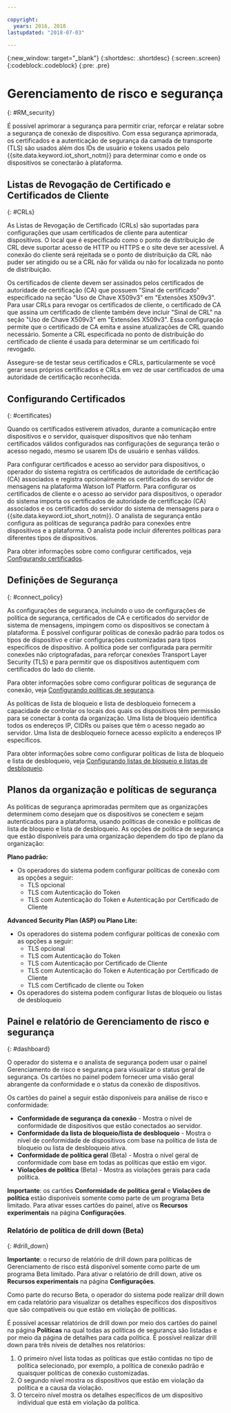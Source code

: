 ```yaml
---

copyright:
  years: 2016, 2018
lastupdated: "2018-07-03"

---
```


{:new_window: target="\_blank"}
{:shortdesc: .shortdesc}
{:screen:.screen}
{:codeblock:.codeblock}
{:pre: .pre}

# Gerenciamento de risco e segurança
{: #RM_security}

É possível aprimorar a segurança para permitir criar, reforçar e relatar sobre a segurança de conexão de dispositivo. Com essa segurança aprimorada, os certificados e a autenticação de segurança da camada de transporte (TLS) são usados além dos IDs de usuário e tokens usados pelo {{site.data.keyword.iot_short_notm}} para determinar como e onde os dispositivos se conectarão à plataforma.

## Listas de Revogação de Certificado e Certificados de Cliente
{: #CRLs}

As Listas de Revogação de Certificado (CRLs) são suportadas para configurações que usam certificados de cliente para autenticar dispositivos. O local que é especificado como o ponto de distribuição de CRL deve suportar acesso de HTTP ou HTTPS e o site deve ser acessível. A conexão do cliente será rejeitada se o ponto de distribuição da CRL não puder ser atingido ou se a CRL não for válida ou não for localizada no ponto de distribuição. 
 

Os certificados de cliente devem ser assinados pelos certificados de autoridade de certificação (CA) que possuem "Sinal de certificado" especificado na seção "Uso de Chave X509v3" em "Extensões X509v3". Para usar CRLs para revogar os certificados de cliente, o certificado de CA que assina um certificado de cliente também deve incluir "Sinal de CRL" na seção "Uso de Chave X509v3" em "Extensões X509v3". Essa configuração permite que o certificado de CA emita e assine atualizações de CRL quando necessário. Somente a CRL especificada no ponto de distribuição do certificado de cliente é usada para determinar se um certificado foi revogado.

Assegure-se de testar seus certificados e CRLs, particularmente se você gerar seus próprios certificados e CRLs em vez de usar certificados de uma autoridade de certificação reconhecida.


## Configurando Certificados
{: #certificates}

Quando os certificados estiverem ativados, durante a comunicação entre dispositivos e o servidor, quaisquer dispositivos que não tenham certificados válidos configurados nas configurações de segurança terão o acesso negado, mesmo se usarem IDs de usuário e senhas válidos.

Para configurar certificados e acesso ao servidor para dispositivos, o operador do sistema registra os certificados de autoridade de certificação (CA) associados e registra opcionalmente os certificados do servidor de mensagens na plataforma Watson IoT Platform.
Para configurar os certificados de cliente e o acesso ao servidor para dispositivos, o operador do sistema importa os certificados de autoridade de certificação (CA) associados e os certificados do servidor do sistema de mensagens para o {{site.data.keyword.iot_short_notm}}. O analista de segurança então configura as políticas de segurança padrão para conexões entre dispositivos e a plataforma. O analista pode incluir diferentes políticas para diferentes tipos de dispositivos.

Para obter informações sobre como configurar certificados, veja [Configurando certificados](set_up_certificates.html).

## Definições de Segurança
{: #connect_policy}

As configurações de segurança, incluindo o uso de configurações de política de segurança, certificados de CA e certificados do servidor de sistema de mensagens, impingem como os dispositivos se conectam à plataforma. É possível configurar políticas de conexão padrão para todos os tipos de dispositivo e criar configurações customizadas para tipos específicos de dispositivo. A política pode ser configurada para permitir conexões não criptografadas, para reforçar conexões Transport Layer Security (TLS) e para permitir que os dispositivos autentiquem com certificados do lado do cliente.

Para obter informações sobre como configurar políticas de segurança de conexão, veja [Configurando políticas de segurança](set_up_policies.html).

As políticas de lista de bloqueio e lista de desbloqueio fornecem a capacidade de controlar os locais dos quais os dispositivos têm permissão para se conectar à conta da organização. Uma lista de bloqueio identifica todos os endereços IP, CIDRs ou países que têm o acesso negado ao servidor. Uma lista de desbloqueio fornece acesso explícito a endereços IP específicos.

Para obter informações sobre como configurar políticas de lista de bloqueio e lista de desbloqueio, veja [Configurando listas de bloqueio e listas de desbloqueio](set_up_policies.html#config_black_white).

## Planos da organização e políticas de segurança
As políticas de segurança aprimoradas permitem que as organizações determinem como desejam que os dispositivos se conectem e sejam autenticados para a plataforma, usando políticas de conexão e políticas de lista de bloqueio e lista de desbloqueio. As opções de política de segurança que estão disponíveis para uma organização dependem do tipo de plano da organização:

**Plano padrão:**
- Os operadores do sistema podem configurar políticas de conexão com as opções a seguir:
    - TLS opcional
    - TLS com Autenticação do Token
    - TLS com Autenticação do Token e Autenticação por Certificado de Cliente

**Advanced Security Plan (ASP) ou Plano Lite:**
- Os operadores do sistema podem configurar políticas de conexão com as opções a seguir:
    - TLS opcional
    - TLS com Autenticação do Token
    - TLS com Autenticação por Certificado de Cliente
    - TLS com Autenticação do Token e Autenticação por Certificado de Cliente
    - TLS com Certificado de cliente ou Token
- Os operadores do sistema podem configurar listas de bloqueio ou listas de desbloqueio

## Painel e relatório de Gerenciamento de risco e segurança
{: #dashboard}

O operador do sistema e o analista de segurança podem usar o painel Gerenciamento de risco e segurança para visualizar o status geral de segurança. Os cartões no painel podem fornecer uma visão geral abrangente da conformidade e o status da conexão de dispositivos.

Os cartões do painel a seguir estão disponíveis para análise de risco e conformidade:
 - **Conformidade de segurança da conexão** - Mostra o nível de conformidade de dispositivos que estão conectados ao servidor.
 - **Conformidade da lista de bloqueio/lista de desbloqueio** - Mostra o nível de conformidade de dispositivos com base na política de lista de bloqueio ou lista de desbloqueio ativa.
 - **Conformidade de política geral** (Beta) - Mostra o nível geral de conformidade com base em todas as políticas que estão em vigor.
 - **Violações de política** (Beta) - Mostra as violações gerais para cada política.

**Importante**: os cartões **Conformidade de política geral** e **Violações de política** estão disponíveis somente como parte de um programa Beta limitado. Para ativar esses cartões do painel, ative os **Recursos experimentais** na página **Configurações**.

### Relatório de política de drill down (Beta)
{: #drill_down}

**Importante**: o recurso de relatório de drill down para políticas de Gerenciamento de risco está disponível somente como parte de um programa Beta limitado. Para ativar o relatório de drill down, ative os **Recursos experimentais** na página **Configurações**.

Como parte do recurso Beta, o operador do sistema pode realizar drill down em cada relatório para visualizar os detalhes específicos dos dispositivos que são compatíveis ou que estão em violação de políticas.

É possível acessar relatórios de drill down por meio dos cartões do painel na página **Políticas** na qual todas as políticas de segurança são listadas e por meio da página de detalhes para cada política. É possível realizar drill down para três níveis de detalhes nos relatórios:
1. O primeiro nível lista todas as políticas que estão contidas no tipo de política selecionado, por exemplo, a política de conexão padrão e quaisquer políticas de conexão customizadas.
2. O segundo nível mostra os dispositivos que estão em violação da política e a causa da violação.
3. O terceiro nível mostra os detalhes específicos de um dispositivo individual que está em violação da política.
